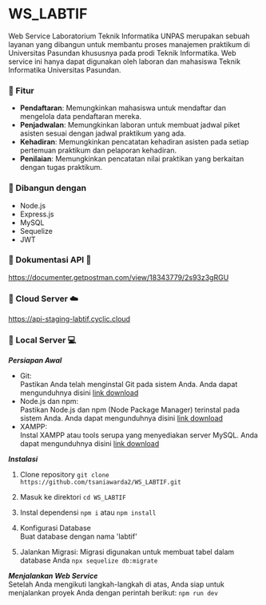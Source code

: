 
# WS_LABTIF
Web Service Laboratorium Teknik Informatika UNPAS merupakan sebuah layanan yang dibangun untuk membantu proses manajemen praktikum di Universitas Pasundan khususnya pada prodi Teknik Informatika. Web service ini hanya dapat digunakan oleh laboran dan mahasiswa Teknik Informatika Universitas Pasundan. 

### :pushpin: Fitur
- **Pendaftaran**: Memungkinkan mahasiswa untuk mendaftar dan mengelola data pendaftaran mereka.
- **Penjadwalan**: Memungkinkan laboran untuk membuat jadwal piket asisten sesuai dengan jadwal praktikum yang ada.
- **Kehadiran**: Memungkinkan pencatatan kehadiran asisten pada setiap pertemuan praktikum dan pelaporan kehadiran.
- **Penilaian**: Memungkinkan pencatatan nilai praktikan yang berkaitan dengan tugas praktikum.

### :pushpin: Dibangun dengan
- Node.js
- Express.js
- MySQL
- Sequelize
- JWT

### :pushpin: Dokumentasi API :rocket:
https://documenter.getpostman.com/view/18343779/2s93z3gRGU

### :pushpin: Cloud Server :cloud:
https://api-staging-labtif.cyclic.cloud

### :pushpin: Local Server :computer:

***Persiapan Awal***<br>
- Git: </br>
Pastikan Anda telah menginstal Git pada sistem Anda. Anda dapat mengunduhnya disini [link download](https://git-scm.com/downloads)
- Node.js dan npm:</br>
Pastikan Node.js dan npm (Node Package Manager) terinstal pada sistem Anda. Anda dapat mengunduhnya disini [link download](https://nodejs.org/en)
- XAMPP:</br>
Instal XAMPP atau tools serupa yang menyediakan server MySQL. Anda dapat mengunduhnya disini [link download](https://www.apachefriends.org/index.html)

***Instalasi***</br>
1. Clone repository
`git clone https://github.com/tsaniawarda2/WS_LABTIF.git`

2. Masuk ke direktori
`cd WS_LABTIF`

3. Instal dependensi
`npm i` atau `npm install`

4. Konfigurasi Database</br>
   Buat database dengan nama 'labtif'

6. Jalankan Migrasi:
Migrasi digunakan untuk membuat tabel dalam database Anda
`npx sequelize db:migrate`

***Menjalankan Web Service***<br>
Setelah Anda mengikuti langkah-langkah di atas, Anda siap untuk menjalankan proyek Anda dengan perintah berikut:
`npm run dev`
